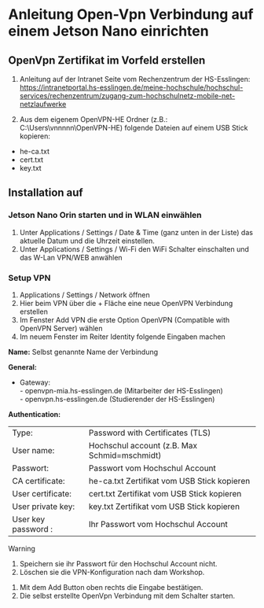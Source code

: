# Anleitung Open-Vpn Verbindung auf einem Jetson Nano einrichten

## OpenVpn Zertifikat im Vorfeld erstellen
1. Anleitung auf der Intranet Seite vom Rechenzentrum der HS-Esslingen:
https://intranetportal.hs-esslingen.de/meine-hochschule/hochschul-services/rechenzentrum/zugang-zum-hochschulnetz-mobile-net-netzlaufwerke

2. Aus dem eigenem OpenVPN-HE Ordner (z.B.: C:\Users\vnnnnn\OpenVPN-HE) folgende Dateien auf einem USB Stick kopieren:

- he-ca.txt
- cert.txt
- key.txt

## Installation auf 

### Jetson Nano Orin starten und in WLAN einwählen

1. Unter Applications / Settings / Date & Time (ganz unten in der Liste) das aktuelle Datum und die Uhrzeit einstellen.
2. Unter Applications / Settings / Wi-Fi den WiFi Schalter einschalten und das W-Lan   VPN/WEB anwählen

### Setup VPN

1. Applications / Settings / Network öffnen
2. Hier beim VPN über die + Fläche eine neue OpenVPN Verbindung erstellen
3. Im Fenster Add VPN die erste Option OpenVPN (Compatible with OpenVPN Server) wählen
4. Im neuem Fenster im Reiter Identity folgende Eingaben machen

**Name:** Selbst genannte Name der Verbindung

**General:**
   - Gateway:  
    - openvpn-mia.hs-esslingen.de   (Mitarbeiter der HS-Esslingen)  
    - openvpn.hs-esslingen.de       (Studierender der HS-Esslingen)  

**Authentication:**

|  |  |
|---|---|
| Type:     |                        Password with Certificates (TLS)| 
| User name:           |        Hochschul account  (z.B. Max Schmid=mschmidt)| 
|Passwort:           |         Passwort vom Hochschul Account|
|CA certificate:      |      he-ca.txt   Zertifikat vom USB Stick kopieren|
|User certificate:     |    cert.txt   Zertifikat vom USB Stick kopieren|
|User private key:    |   key.txt   Zertifikat vom USB Stick kopieren|
|User key password : |Ihr Passwort vom Hochschul Account|

> [!WARNING]
> 1. Speichern sie ihr Passwort für den Hochschul Account nicht. 
> 2. Löschen sie die VPN-Konfiguration nach dam Workshop.

1. Mit dem Add  Button oben rechts die Eingabe bestätigen.
2. Die selbst erstellte OpenVpn Verbindung mit dem Schalter starten.